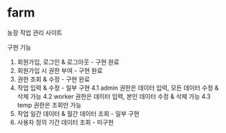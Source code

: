 # farm
농장 작업 관리 사이트

구현 기능
1. 회원가입, 로그인 & 로그아웃 - 구현 완료
2. 회원가입 시 권한 부여 - 구현 완료
3. 권한 조회 & 수정 - 구현 완료 
4. 작업 입력 & 수정 - 일부 구현
  4.1 admin 권한은 데이터 입력, 모든 데이터 수정 & 삭제 가능
  4.2 worker 권한은 데이터 입력, 본인 데이터 수정 & 삭제 가능
  4.3 temp 권한은 조회만 가능
5. 작업 일간 데이터 & 월간 데이터 조회 - 일부 구현
6. 사용자 정의 기간 데이터 조회 - 미구현
